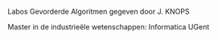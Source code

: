 Labos Gevorderde Algoritmen gegeven door J. KNOPS

Master in de industrieële wetenschappen: Informatica
UGent
